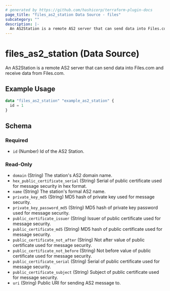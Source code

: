 ```yaml
---
# generated by https://github.com/hashicorp/terraform-plugin-docs
page_title: "files_as2_station Data Source - files"
subcategory: ""
description: |-
  An AS2Station is a remote AS2 server that can send data into Files.com and receive data from Files.com.
---
```


# files_as2_station (Data Source)

An AS2Station is a remote AS2 server that can send data into Files.com and receive data from Files.com.

## Example Usage

```terraform
data "files_as2_station" "example_as2_station" {
  id = 1
}
```

<!-- schema generated by tfplugindocs -->
## Schema

### Required

- `id` (Number) Id of the AS2 Station.

### Read-Only

- `domain` (String) The station's AS2 domain name.
- `hex_public_certificate_serial` (String) Serial of public certificate used for message security in hex format.
- `name` (String) The station's formal AS2 name.
- `private_key_md5` (String) MD5 hash of private key used for message security.
- `private_key_password_md5` (String) MD5 hash of private key password used for message security.
- `public_certificate_issuer` (String) Issuer of public certificate used for message security.
- `public_certificate_md5` (String) MD5 hash of public certificate used for message security.
- `public_certificate_not_after` (String) Not after value of public certificate used for message security.
- `public_certificate_not_before` (String) Not before value of public certificate used for message security.
- `public_certificate_serial` (String) Serial of public certificate used for message security.
- `public_certificate_subject` (String) Subject of public certificate used for message security.
- `uri` (String) Public URI for sending AS2 message to.
